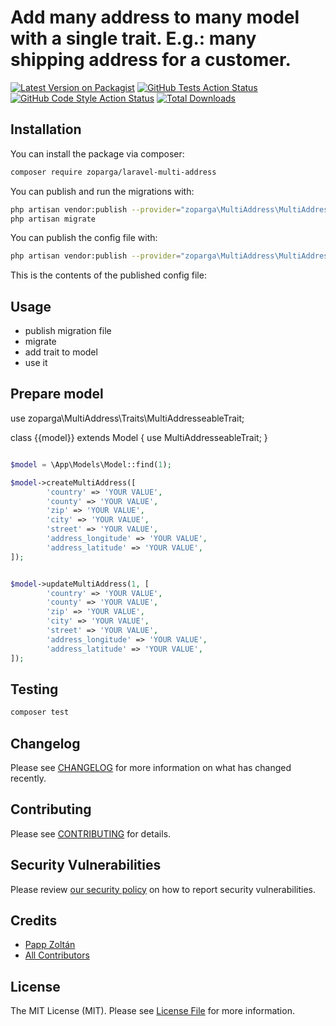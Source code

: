# Add many address to many model with a single trait. E.g.: many shipping address for a customer.

[![Latest Version on Packagist](https://img.shields.io/packagist/v/zoparga/laravel-multi-address.svg?style=flat-square)](https://packagist.org/packages/zoparga/laravel-multi-address)
[![GitHub Tests Action Status](https://img.shields.io/github/workflow/status/zoparga/laravel-multi-address/run-tests?label=tests)](https://github.com/zoparga/laravel-multi-address/actions?query=workflow%3Arun-tests+branch%3Amain)
[![GitHub Code Style Action Status](https://img.shields.io/github/workflow/status/zoparga/laravel-multi-address/Check%20&%20fix%20styling?label=code%20style)](https://github.com/zoparga/laravel-multi-address/actions?query=workflow%3A"Check+%26+fix+styling"+branch%3Amain)
[![Total Downloads](https://img.shields.io/packagist/dt/zoparga/laravel-multi-address.svg?style=flat-square)](https://packagist.org/packages/zoparga/laravel-multi-address)



## Installation

You can install the package via composer:

```bash
composer require zoparga/laravel-multi-address
```

You can publish and run the migrations with:

```bash
php artisan vendor:publish --provider="zoparga\MultiAddress\MultiAddressServiceProvider" --tag="multi-address-migrations"
php artisan migrate
```

You can publish the config file with:
```bash
php artisan vendor:publish --provider="zoparga\MultiAddress\MultiAddressServiceProvider" --tag="laravel-multi-address-config"
```

This is the contents of the published config file:

## Usage

- publish migration file
- migrate
- add trait to model
- use it

## Prepare model


use zoparga\MultiAddress\Traits\MultiAddresseableTrait;

class {{model}} extends Model
{
    use MultiAddresseableTrait;
}

```php

$model = \App\Models\Model::find(1);

$model->createMultiAddress([
        'country' => 'YOUR VALUE',
        'county' => 'YOUR VALUE',
        'zip' => 'YOUR VALUE',
        'city' => 'YOUR VALUE',
        'street' => 'YOUR VALUE',
        'address_longitude' => 'YOUR VALUE',
        'address_latitude' => 'YOUR VALUE',
]);


$model->updateMultiAddress(1, [
        'country' => 'YOUR VALUE',
        'county' => 'YOUR VALUE',
        'zip' => 'YOUR VALUE',
        'city' => 'YOUR VALUE',
        'street' => 'YOUR VALUE',
        'address_longitude' => 'YOUR VALUE',
        'address_latitude' => 'YOUR VALUE',
]);

```

## Testing

```bash
composer test
```

## Changelog

Please see [CHANGELOG](CHANGELOG.md) for more information on what has changed recently.

## Contributing

Please see [CONTRIBUTING](.github/CONTRIBUTING.md) for details.

## Security Vulnerabilities

Please review [our security policy](../../security/policy) on how to report security vulnerabilities.

## Credits

- [Papp Zoltán](https://github.com/zoparga)
- [All Contributors](../../contributors)

## License

The MIT License (MIT). Please see [License File](LICENSE.md) for more information.
